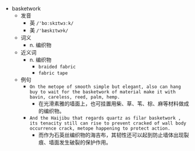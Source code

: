 - basketwork
  - 发音
    - 英 `/'bɑːskɪtwɜːk/`
    - 美 `/'bæskɪtwɝk/`
  - 词义
    - n. 编织物
  - 近义词
    - n. 编织物
      - `braided fabric`
      - `fabric tape`
  - 例句
    - `On the metope of smooth simple but elegant, also can hang buy to wait for the basketwork of material make it with bavin, careless, reed, palm, hemp.`
      - 在光滑素雅的墙面上，也可挂置用柴、草、苇、棕、麻等材料做成的编织物。
    - `And the Haijibu that regards quartz as filar basketwork , its tenacity still can rise to prevent cracked of wall body occurrence crack, metope happening to protect action.`
      - 而作为石英丝编织物的海吉布，其韧性还可以起到防止墙体出现裂痕、墙面发生破裂的保护作用。

